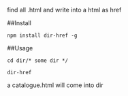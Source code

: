 find all .html and write into a html as href

##Install

```
npm install dir-href -g
```

##Usage
```
cd dir/* some dir */

dir-href

```

a catalogue.html will come into dir

